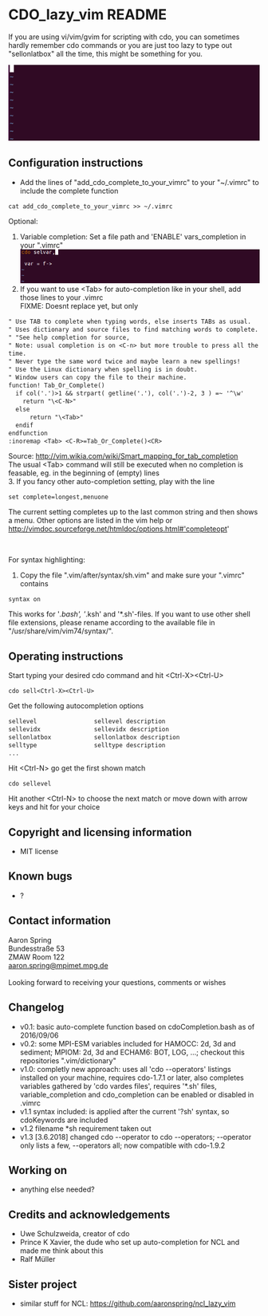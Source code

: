 CDO_lazy_vim README
===================

If you are using vi/vim/gvim for scripting with cdo, you can sometimes hardly remember cdo commands or you are just too lazy to type out "sellonlatbox" all the time, this might be something for you.

![animation]( cdo_completion.gif )

Configuration instructions
--------------------------

* Add the lines of "add_cdo_complete_to_your_vimrc" to your "~/.vimrc" to include the complete function <br>
```
cat add_cdo_complete_to_your_vimrc >> ~/.vimrc
```

Optional: <br>
1. Variable completion: Set a file path and 'ENABLE' vars_completion in your ".vimrc" <br>
![animation]( vars_completion.gif ) <br>
2. If you want to use &lt;Tab> for auto-completion like in your shell, add those lines to your .vimrc <br> FIXME: Doesnt replace <C-U><C-U> yet, but only <C-N>
```
" Use TAB to complete when typing words, else inserts TABs as usual.
" Uses dictionary and source files to find matching words to complete.
" "See help completion for source,
" Note: usual completion is on <C-n> but more trouble to press all the time.
" Never type the same word twice and maybe learn a new spellings!
" Use the Linux dictionary when spelling is in doubt.
" Window users can copy the file to their machine.
function! Tab_Or_Complete()
  if col('.')>1 && strpart( getline('.'), col('.')-2, 3 ) =~ '^\w'
    return "\<C-N>"
  else
      return "\<Tab>"
  endif
endfunction
:inoremap <Tab> <C-R>=Tab_Or_Complete()<CR>
```
Source: http://vim.wikia.com/wiki/Smart_mapping_for_tab_completion <br>
The usual &lt;Tab> command will still be executed when no completion is feasable, eg. in the beginning of (empty) lines <br>
3. If you fancy other auto-completion setting, play with the line
```
set complete=longest,menuone
```
The current setting completes up to the last common string and then shows a menu. Other options are listed in the vim help or http://vimdoc.sourceforge.net/htmldoc/options.html#'completeopt' <br>

<br>

For syntax highlighting: <br>
1. Copy the file ".vim/after/syntax/sh.vim" and make sure your ".vimrc" contains
```
syntax on
``` 
This works for '*.bash', '*.ksh' and '*.sh'-files. If you want to use other shell file extensions, please rename according to the available file in "/usr/share/vim/vim74/syntax/".


Operating instructions
----------------------
Start typing your desired cdo command and hit &lt;Ctrl-X>&lt;Ctrl-U>
```
cdo sell<Ctrl-X><Ctrl-U>
```
Get the following autocompletion options 
```
sellevel                sellevel description
sellevidx               sellevidx description
sellonlatbox            sellonlatbox description
selltype                selltype description
...
```
Hit &lt;Ctrl-N> go get the first shown match
```
cdo sellevel
```
Hit another &lt;Ctrl-N> to choose the next match or move down with arrow keys and hit <Enter> for your choice 



Copyright and licensing information
-----------------------------------
* MIT license

Known bugs
----------
* ?

Contact information
-------------------
Aaron Spring <br> Bundesstraße 53 <br> ZMAW Room 122 <br> aaron.spring@mpimet.mpg.de <br> <br> 
Looking forward to receiving your questions, comments or wishes


Changelog
---------
* v0.1: basic auto-complete function based on cdoCompletion.bash as of 2016/09/06
* v0.2: some MPI-ESM variables included for HAMOCC: 2d, 3d and sediment; MPIOM: 2d, 3d and ECHAM6: BOT, LOG, ...; checkout  this repositories ".vim/dictionary"
* v1.0: completly new approach: uses all 'cdo --operators' listings installed on your machine, requires cdo-1.7.1 or later, also completes variables gathered by 'cdo vardes files', requires '*.sh' files, variable_completion and cdo_completion can be enabled or disabled in .vimrc 
* v1.1 syntax included: is applied after the current '?sh' syntax, so cdoKeywords are included
* v1.2 filename *sh requirement taken out
* v1.3 [3.6.2018] changed cdo --operator to cdo --operators; --operator only lists a few, --operators all; now compatible with cdo-1.9.2

Working on
----------
* anything else needed?

Credits and acknowledgements
----------------------------
* Uwe Schulzweida, creator of cdo
* Prince K Xavier, the dude who set up auto-completion for NCL and made me think about this 
* Ralf Müller
 

Sister project
--------------
* similar stuff for NCL: https://github.com/aaronspring/ncl_lazy_vim

